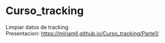 # Curso_tracking  
Limpiar datos de tracking  
Presentacion: https://miriamll.github.io/Curso_tracking/Parte1/
